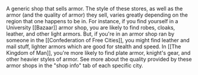 A generic shop that sells armor. The style of these stores, as well as the armor (and the quality of armor) they sell, varies greatly depending on the region that one happens to be in. For instance, if you find yourself in a University [[Bazaar]] armor shop, you are likely to find robes, cloaks, leather, and other light armors. But, if you're in an armor shop ran by someone in the [[Confederation of Free Cities]], you might find leather and mail stuff, lighter armors which are good for stealth and speed. In [[The Kingdom of Man]], you're more likely to find plate armor, knight's gear, and other heavier styles of armor. See more about the quality provided by these armor shops in the "shop info" tab of each specific city. 